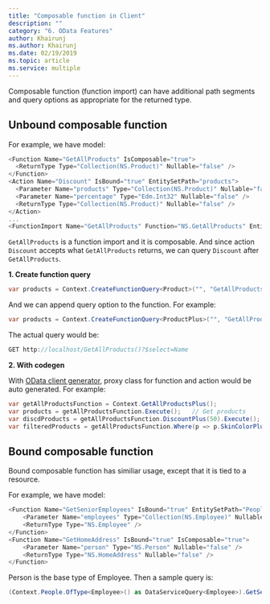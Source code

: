 ```yaml
---
title: "Composable function in Client"
description: ""
category: "6. OData Features"
author: Khairunj
ms.author: Khairunj
ms.date: 02/19/2019
ms.topic: article
ms.service: multiple
---
```


Composable function (function import) can have additional path segments and query options as appropriate for the returned type.

## Unbound composable function
For example, we have model:

``` csharp
<Function Name="GetAllProducts" IsComposable="true">
  <ReturnType Type="Collection(NS.Product)" Nullable="false" />
</Function>
<Action Name="Discount" IsBound="true" EntitySetPath="products">
  <Parameter Name="products" Type="Collection(NS.Product)" Nullable="false" />
  <Parameter Name="percentage" Type="Edm.Int32" Nullable="false" />
  <ReturnType Type="Collection(NS.Product)" Nullable="false" />
</Action>
...
<FunctionImport Name="GetAllProducts" Function="NS.GetAllProducts" EntitySet="Products" IncludeInServiceDocument="true" />
```

`GetAllProducts` is a function import and it is composable. And since action `Discount` accepts what `GetAllProducts` returns, we can query `Discount` after `GetAllProducts`.

<strong>1. Create function query</strong>

``` csharp
var products = Context.CreateFunctionQuery<Product>("", "GetAllProducts", true).Execute();
```

And we can append query option to the function. For example:

``` csharp
var products = Context.CreateFunctionQuery<ProductPlus>("", "GetAllProducts", true).AddQueryOption("$select", "Name").Execute();
```
The actual query would be:
``` csharp
GET http://localhost/GetAllProducts()?$select=Name
```

<strong>2. With codegen</strong>

With [OData client generator](http://blogs.msdn.com/b/odatateam/archive/2014/03/12/how-to-use-odata-client-code-generator-to-generate-client-side-proxy-class.aspx), proxy class for function and action would be auto generated.
For example:

``` csharp
var getAllProductsFunction = Context.GetAllProductsPlus();
var products = getAllProductsFunction.Execute();   // Get products 
var discdProducts = getAllProductsFunction.DiscountPlus(50).Execute();   // Call action on function
var filteredProducts = getAllProductsFunction.Where(p => p.SkinColorPlus == ColorPlus.RedPlus).Execute();   //Add query option 
```

## Bound composable function

Bound composable function has similiar usage, except that it is tied to a resource.

For example, we have model:
``` csharp
<Function Name="GetSeniorEmployees" IsBound="true" EntitySetPath="People" IsComposable="true">
    <Parameter Name="employees" Type="Collection(NS.Employee)" Nullable="false" />
    <ReturnType Type="NS.Employee" />
</Function>
<Function Name="GetHomeAddress" IsBound="true" IsComposable="true">
    <Parameter Name="person" Type="NS.Person" Nullable="false" />
    <ReturnType Type="NS.HomeAddress" Nullable="false" />
</Function>
```

Person is the base type of Employee. 
Then a sample query is:
``` csharp
(Context.People.OfType<Employee>() as DataServiceQuery<Employee>).GetSeniorEmployees().GetHomeAddress().GetValue();
```
